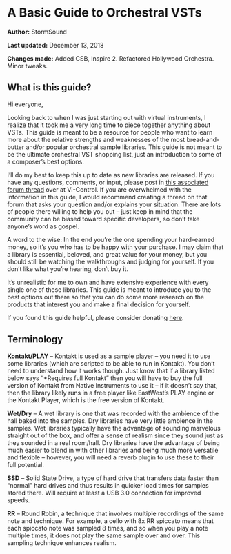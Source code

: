 # A Basic Guide to Orchestral VSTs

**Author:** StormSound

**Last updated:** December 13, 2018

**Changes made:** Added CSB, Inspire 2. Refactored Hollywood Orchestra. Minor tweaks.

## What is this guide?

Hi everyone,

Looking back to when I was just starting out with virtual instruments, I realize that it took me a very long time to piece together anything about VSTs. This guide is meant to be a resource for people who want to learn more about the relative strengths and weaknesses of the most bread-and-butter and/or popular orchestral sample libraries. This guide is not meant to be the ultimate orchestral VST shopping list, just an introduction to some of a composer’s best options.

I’ll do my best to keep this up to date as new libraries are released. If you have any questions, comments, or input, please post in [this associated forum thread](https://vi-control.net/community/threads/buyers-basic-guide-to-orchestral-sample-libraries.49450/) over at VI-Control. If you are overwhelmed with the information in this guide, I would recommend creating a thread on that forum that asks your question and/or explains your situation. There are lots of people there willing to help you out – just keep in mind that the community can be biased toward specific developers, so don’t take anyone’s word as gospel.

A word to the wise: In the end you’re the one spending your hard-earned money, so it’s you who has to be happy with your purchase. I may claim that a library is essential, beloved, and great value for your money, but you should still be watching the walkthroughs and judging for yourself. If you don’t like what you’re hearing, don’t buy it.

It’s unrealistic for me to own and have extensive experience with every single one of these libraries. This guide is meant to introduce you to the best options out there so that you can do some more research on the products that interest you and make a final decision for yourself.

If you found this guide helpful, please consider donating [here](paypal.me/stormsound).

## Terminology

**Kontakt/PLAY** – Kontakt is used as a sample player – you need it to use some libraries (which are scripted to be able to run in Kontakt). You don’t need to understand how it works though. Just know that if a library listed below says “*Requires full Kontakt” then you will have to buy the full version of Kontakt from Native Instruments to use it – if it doesn’t say that, then the library likely runs in a free player like EastWest’s PLAY engine or the Kontakt Player, which is the free version of Kontakt.

**Wet/Dry** – A wet library is one that was recorded with the ambience of the hall baked into the samples. Dry libraries have very little ambience in the samples. Wet libraries typically have the advantage of sounding marvelous straight out of the box, and offer a sense of realism since they sound just as they sounded in a real room/hall. Dry libraries have the advantage of being much easier to blend in with other libraries and being much more versatile and flexible – however, you will need a reverb plugin to use these to their full potential.

**SSD** – Solid State Drive, a type of hard drive that transfers data faster than “normal” hard drives and thus results in quicker load times for samples stored there. Will require at least a USB 3.0 connection for improved speeds.

**RR** – Round Robin, a technique that involves multiple recordings of the same note and technique. For example, a cello with 8x RR spiccato means that each spiccato note was sampled 8 times, and so when you play a note multiple times, it does not play the same sample over and over. This sampling technique enhances realism.
